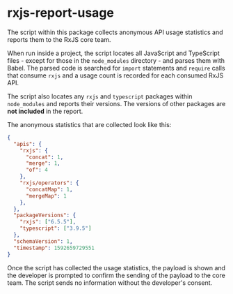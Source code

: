 # rxjs-report-usage

The script within this package collects anonymous API usage statistics and reports them to the RxJS core team.

When run inside a project, the script locates all JavaScript and TypeScript files - except for those in the `node_modules` directory - and parses them with Babel. The parsed code is searched for `import` statements and `require` calls that consume `rxjs` and a usage count is recorded for each consumed RxJS API.

The script also locates any `rxjs` and `typescript` packages within `node_modules` and reports their versions. The versions of other packages are **not included** in the report.

The anonymous statistics that are collected look like this:

```json
{
  "apis": {
    "rxjs": {
      "concat": 1,
      "merge": 1,
      "of": 4
    },
    "rxjs/operators": {
      "concatMap": 1,
      "mergeMap": 1
    },
  },
  "packageVersions": {
    "rxjs": ["6.5.5"],
    "typescript": ["3.9.5"]
  },
  "schemaVersion": 1,
  "timestamp": 1592659729551
}
```

Once the script has collected the usage statistics, the payload is shown and the developer is prompted to confirm the sending of the payload to the core team. The script sends no information without the developer's consent.
